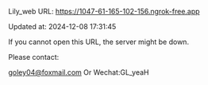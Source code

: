 Lily_web URL: https://1047-61-165-102-156.ngrok-free.app

Updated at: 2024-12-08 17:31:45

If you cannot open this URL, the server might be down.

Please contact: 

goley04@foxmail.com Or Wechat:GL_yeaH